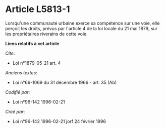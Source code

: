 # Article L5813-1

Lorsqu'une communauté urbaine exerce sa compétence sur une voie, elle perçoit les droits, prévus par l'article 4 de la loi
locale du 21 mai 1879, sur les propriétaires riverains de cette voie.

**Liens relatifs à cet article**

_Cite_:

  - Loi n°1879-05-21 art. 4

_Anciens textes_:

  - Loi n°66-1069 du 31 décembre 1966 - art. 35 (Ab)

_Codifié par_:

  - Loi n°96-142 1996-02-21

_Créé par_:

  - Loi n°96-142 1996-02-21 jorf 24 février 1996
